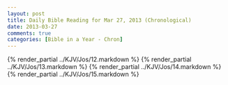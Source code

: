 ```yaml
---
layout: post
title: Daily Bible Reading for Mar 27, 2013 (Chronological)
date: 2013-03-27
comments: true
categories: [Bible in a Year - Chron]
---
```

{% render_partial ../KJV/Jos/12.markdown %}
{% render_partial ../KJV/Jos/13.markdown %}
{% render_partial ../KJV/Jos/14.markdown %}
{% render_partial ../KJV/Jos/15.markdown %}
